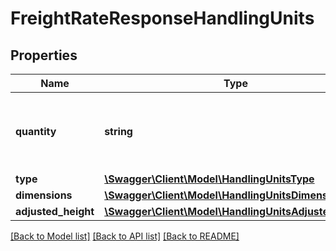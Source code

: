 # FreightRateResponseHandlingUnits

## Properties
Name | Type | Description | Notes
------------ | ------------- | ------------- | -------------
**quantity** | **string** | Handling Unit Quantity for Density based rating. | 
**type** | [**\Swagger\Client\Model\HandlingUnitsType**](HandlingUnitsType.md) |  | 
**dimensions** | [**\Swagger\Client\Model\HandlingUnitsDimensions**](HandlingUnitsDimensions.md) |  | 
**adjusted_height** | [**\Swagger\Client\Model\HandlingUnitsAdjustedHeight**](HandlingUnitsAdjustedHeight.md) |  | 

[[Back to Model list]](../../README.md#documentation-for-models) [[Back to API list]](../../README.md#documentation-for-api-endpoints) [[Back to README]](../../README.md)

